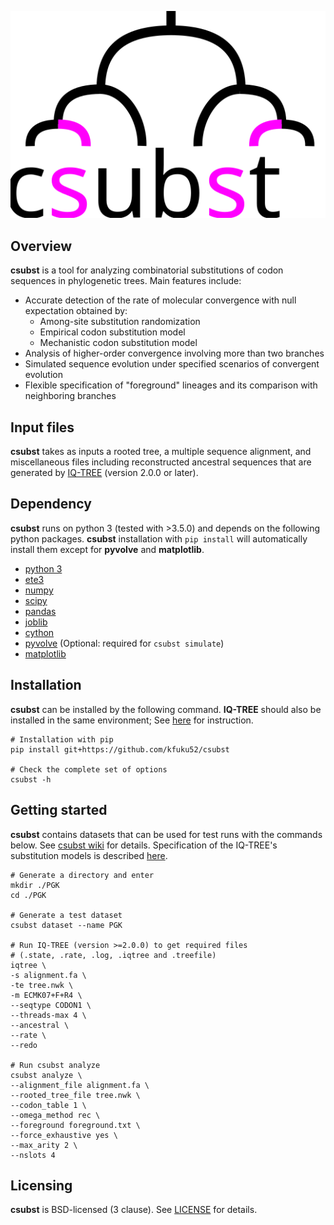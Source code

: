 ![](logo/logo_csubst.svg)

## Overview
**csubst** is a tool for analyzing combinatorial substitutions of codon sequences in phylogenetic trees. Main features include:

- Accurate detection of the rate of molecular convergence with null expectation obtained by:
    - Among-site substitution randomization
    - Empirical codon substitution model
    - Mechanistic codon substitution model
- Analysis of higher-order convergence involving more than two branches
- Simulated sequence evolution under specified scenarios of convergent evolution
- Flexible specification of "foreground" lineages and its comparison with neighboring branches

## Input files
**csubst** takes as inputs a rooted tree, a multiple sequence alignment, and miscellaneous files including reconstructed ancestral sequences that are generated by [IQ-TREE](http://www.iqtree.org/) (version 2.0.0 or later).

## Dependency
**csubst** runs on python 3 (tested with >3.5.0) and depends on the following python packages. **csubst** installation with `pip install` will automatically install them except for **pyvolve** and **matplotlib**.
* [python 3](https://www.python.org/)
* [ete3](https://github.com/etetoolkit/ete)
* [numpy](https://github.com/numpy/numpy)
* [scipy](https://www.scipy.org/)
* [pandas](https://github.com/pandas-dev/pandas)
* [joblib](https://github.com/joblib/joblib)
* [cython](https://cython.org/)
* [pyvolve](https://github.com/sjspielman/pyvolve) (Optional: required for `csubst simulate`)
* [matplotlib](https://matplotlib.org/3.1.1/index.html)

## Installation
**csubst** can be installed by the following command. **IQ-TREE** should also be installed in the same environment; See [here](http://www.iqtree.org/doc/Quickstart#installation) for instruction.
```
# Installation with pip
pip install git+https://github.com/kfuku52/csubst

# Check the complete set of options
csubst -h 
```

## Getting started
**csubst** contains datasets that can be used for test runs with the commands below.
See [csubst wiki](https://github.com/kfuku52/csubst/wiki) for details. Specification of the IQ-TREE's substitution models is described [here](http://www.iqtree.org/doc/Substitution-Models).

```
# Generate a directory and enter
mkdir ./PGK
cd ./PGK

# Generate a test dataset
csubst dataset --name PGK

# Run IQ-TREE (version >=2.0.0) to get required files 
# (.state, .rate, .log, .iqtree and .treefile)
iqtree \
-s alignment.fa \
-te tree.nwk \
-m ECMK07+F+R4 \
--seqtype CODON1 \
--threads-max 4 \
--ancestral \
--rate \
--redo

# Run csubst analyze
csubst analyze \
--alignment_file alignment.fa \
--rooted_tree_file tree.nwk \
--codon_table 1 \
--omega_method rec \
--foreground foreground.txt \
--force_exhaustive yes \
--max_arity 2 \
--nslots 4

```

## Licensing
**csubst** is BSD-licensed (3 clause). See [LICENSE](LICENSE) for details.